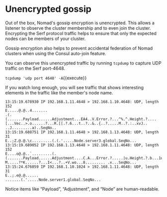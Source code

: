 # Unencrypted gossip

Out of the box, Nomad's gossip encryption is unencrypted. This allows a listener
to observe the cluster membership and to even join the cluster. Encrypting the
Serf protocol traffic helps to ensure that only the expected nodes can be
members of your cluster.

Gossip encryption also helps to prevent accidental federation of
Nomad clusters when using the Consul auto-join feature.

You can observe this unencrypted traffic by running `tcpdump` to
capture UDP traffic on the Serf port-4648.

`tcpdump 'udp port 4648' -A`{{execute}}

If you watch long enough, you will see traffic that shows interesting
elements in the traffic like the member's node name.

```screenshot
13:15:19.678930 IP 192.168.1.11.4648 > 192.168.1.10.4648: UDP, length 152
E.....@.@..4.......
.(.(.......Payload......Adjustment...EA4..V.Error.?...^%.^.Height.?....[...Vec..>.o......?...R.[[.?.6...t..?..&..{..?.....M..?.:..xvJ.. ..J.........a)..SeqNo..
13:15:19.688751 IP 192.168.1.11.4648 > 192.168.1.13.4648: UDP, length 31
E..;Z.@.@.\c.........(.(.'.....Node.server3.global.SeqNo...
13:15:19.689052 IP 192.168.1.13.4648 > 192.168.1.11.4648: UDP, length 152
E....o@.@..`.........(.(.......Payload......Adjustment....C.A...Error.?.....|u.Height.?.b...1u.Vec..>....l...?...f....?)        M.....?*K......?...I<...?..+V.wo...8......... .x...SeqNo...
13:15:24.676059 IP 192.168.1.10.1024 > 192.168.1.11.4648: UDP, length 31
E..;.e@.@......
.......(.'.....Node.server1.global.SeqNo...
```

Notice items like “Payload”, “Adjustment”, and “Node” are human-readable.
